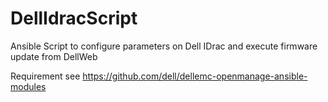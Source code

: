 # DellIdracScript

Ansible Script to configure parameters on Dell IDrac and execute firmware update from DellWeb

Requirement see https://github.com/dell/dellemc-openmanage-ansible-modules


 
